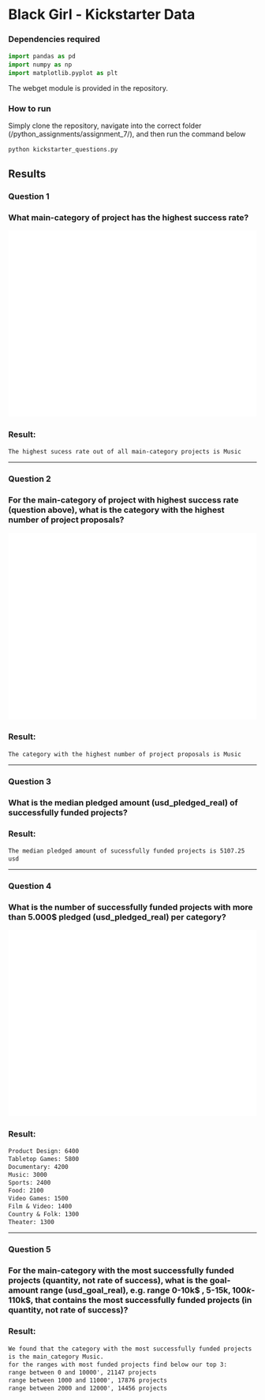 # Black Girl  - Kickstarter Data
### Dependencies required
```python
import pandas as pd
import numpy as np
import matplotlib.pyplot as plt
```
The webget module is provided in the repository.

### How to run
Simply clone the repository, navigate into the correct folder (/python_assignments/assignment_7/), and then run the command below

```
python kickstarter_questions.py
```

## Results
### Question 1
### What main-category of project has the highest success rate?

![Screenshot](graph1.png)

### Result:
```
The highest sucess rate out of all main-category projects is Music

```
------
### Question 2
### For the main-category of project with highest success rate (question above), what is the category with the highest number of project proposals?

![Screenshot](graph2.png)

### Result:

```
The category with the highest number of project proposals is Music

```
------
### Question 3
### What is the median pledged amount (usd_pledged_real) of successfully funded projects?

### Result: 
```
The median pledged amount of sucessfully funded projects is 5107.25 usd

```
------
### Question 4
### What is the number of successfully funded projects with more than 5.000$ pledged (usd_pledged_real) per category?

![Screenshot](graph3.png)

### Result: 
```
Product Design: 6400
Tabletop Games: 5800
Documentary: 4200
Music: 3000
Sports: 2400
Food: 2100
Video Games: 1500
Film & Video: 1400
Country & Folk: 1300
Theater: 1300

```
------
### Question 5
### For the main-category with the most successfully funded projects (quantity, not rate of success), what is the goal-amount range (usd_goal_real), e.g. range 0-10k$ , 5-15k$, 100k$-110k$, that contains the most successfully funded projects (in quantity, not rate of success)?

### Result:
```
We found that the category with the most successfully funded projects is the main_category Music. 
for the ranges with most funded projects find below our top 3:
range between 0 and 10000', 21147 projects
range between 1000 and 11000', 17876 projects
range between 2000 and 12000', 14456 projects

```
